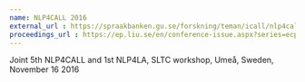 ```yaml
---
name: NLP4CALL 2016
external_url : https://spraakbanken.gu.se/forskning/teman/icall/nlp4call-workshop-series/joint-5th-nlp4call-and-1st-nlp4la-sltc-2016-ume
proceedings_url : https://ep.liu.se/en/conference-issue.aspx?series=ecp&issue=130
---
```


Joint 5th NLP4CALL and 1st NLP4LA,
SLTC workshop, 
Umeå, Sweden, November 16 2016